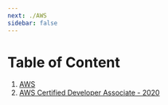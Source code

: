 ```yaml
---
next: ./AWS
sidebar: false
---
```


# Table of Content

1. [AWS](./AWS.md)
2. [AWS Certified Developer Associate - 2020](./AWS_Certified_Developer_Associate_2020.md)
